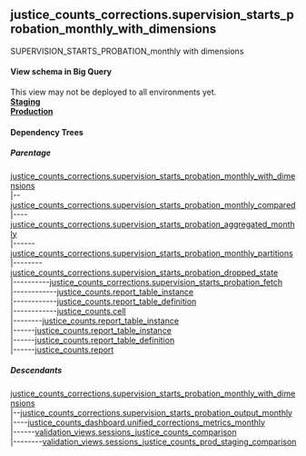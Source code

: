## justice_counts_corrections.supervision_starts_probation_monthly_with_dimensions
SUPERVISION_STARTS_PROBATION_monthly with dimensions

#### View schema in Big Query
This view may not be deployed to all environments yet.<br/>
[**Staging**](https://console.cloud.google.com/bigquery?pli=1&p=recidiviz-staging&page=table&project=recidiviz-staging&d=justice_counts_corrections&t=supervision_starts_probation_monthly_with_dimensions)
<br/>
[**Production**](https://console.cloud.google.com/bigquery?pli=1&p=recidiviz-123&page=table&project=recidiviz-123&d=justice_counts_corrections&t=supervision_starts_probation_monthly_with_dimensions)
<br/>

#### Dependency Trees

##### Parentage
[justice_counts_corrections.supervision_starts_probation_monthly_with_dimensions](../justice_counts_corrections/supervision_starts_probation_monthly_with_dimensions.md) <br/>
|--[justice_counts_corrections.supervision_starts_probation_monthly_compared](../justice_counts_corrections/supervision_starts_probation_monthly_compared.md) <br/>
|----[justice_counts_corrections.supervision_starts_probation_aggregated_monthly](../justice_counts_corrections/supervision_starts_probation_aggregated_monthly.md) <br/>
|------[justice_counts_corrections.supervision_starts_probation_monthly_partitions](../justice_counts_corrections/supervision_starts_probation_monthly_partitions.md) <br/>
|--------[justice_counts_corrections.supervision_starts_probation_dropped_state](../justice_counts_corrections/supervision_starts_probation_dropped_state.md) <br/>
|----------[justice_counts_corrections.supervision_starts_probation_fetch](../justice_counts_corrections/supervision_starts_probation_fetch.md) <br/>
|------------[justice_counts.report_table_instance](../justice_counts/report_table_instance.md) <br/>
|------------[justice_counts.report_table_definition](../justice_counts/report_table_definition.md) <br/>
|------------[justice_counts.cell](../justice_counts/cell.md) <br/>
|--------[justice_counts.report_table_instance](../justice_counts/report_table_instance.md) <br/>
|------[justice_counts.report_table_instance](../justice_counts/report_table_instance.md) <br/>
|------[justice_counts.report_table_definition](../justice_counts/report_table_definition.md) <br/>
|------[justice_counts.report](../justice_counts/report.md) <br/>


##### Descendants
[justice_counts_corrections.supervision_starts_probation_monthly_with_dimensions](../justice_counts_corrections/supervision_starts_probation_monthly_with_dimensions.md) <br/>
|--[justice_counts_corrections.supervision_starts_probation_output_monthly](../justice_counts_corrections/supervision_starts_probation_output_monthly.md) <br/>
|----[justice_counts_dashboard.unified_corrections_metrics_monthly](../justice_counts_dashboard/unified_corrections_metrics_monthly.md) <br/>
|------[validation_views.sessions_justice_counts_comparison](../validation_views/sessions_justice_counts_comparison.md) <br/>
|--------[validation_views.sessions_justice_counts_prod_staging_comparison](../validation_views/sessions_justice_counts_prod_staging_comparison.md) <br/>

